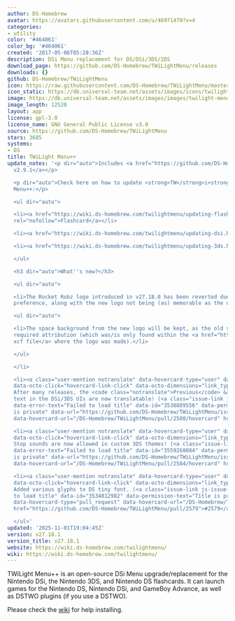 ```yaml
---
author: DS-Homebrew
avatar: https://avatars.githubusercontent.com/u/46971470?v=4
categories:
- utility
color: '#464061'
color_bg: '#464061'
created: '2017-05-06T05:28:36Z'
description: DSi Menu replacement for DS/DSi/3DS/2DS
download_page: https://github.com/DS-Homebrew/TWiLightMenu/releases
downloads: {}
github: DS-Homebrew/TWiLightMenu
icon: https://raw.githubusercontent.com/DS-Homebrew/TWiLightMenu/master/booter/Twilight%2B%2B-animated%20icon-fix.gif
icon_static: https://db.universal-team.net/assets/images/icons/twilight-menu.png
image: https://db.universal-team.net/assets/images/images/twilight-menu.png
image_length: 12520
layout: app
license: gpl-3.0
license_name: GNU General Public License v3.0
source: https://github.com/DS-Homebrew/TWiLightMenu
stars: 3685
systems:
- DS
title: TWiLight Menu++
update_notes: '<p dir="auto">Includes <a href="https://github.com/DS-Homebrew/nds-bootstrap/releases/tag/v2.9.1">nds-bootstrap
  v2.9.1</a></p>

  <p dir="auto">Check here on how to update <strong>TW</strong>i<strong>L</strong>ight
  Menu++:</p>

  <ul dir="auto">

  <li><a href="https://wiki.ds-homebrew.com/twilightmenu/updating-flashcard.html"
  rel="nofollow">Flashcard</a></li>

  <li><a href="https://wiki.ds-homebrew.com/twilightmenu/updating-dsi.html" rel="nofollow">DSi</a></li>

  <li><a href="https://wiki.ds-homebrew.com/twilightmenu/updating-3ds.html" rel="nofollow">3DS</a></li>

  </ul>

  <h3 dir="auto">What''s new?</h3>

  <ul dir="auto">

  <li>The Rocket Robz logo introduced in v27.18.0 has been reverted due to later personal
  preference, along with the new logo not being (as) memorable as the old one.

  <ul dir="auto">

  <li>The space background from the new logo will be kept, as the old space backgrounds
  required attribution (which was/is only found within the <a href="https://github.com/DS-Homebrew/TWiLightMenu/blob/33462b85f8741310a6d486bde99651a8d1915fca/title/resources/RocketRobz%20logos/RocketRobz%20logo%20%233%20-%20Moon.xcf">source
  xcf file</a> where the logo was made).</li>

  </ul>

  </li>

  <li><a class="user-mention notranslate" data-hovercard-type="user" data-hovercard-url="/users/DieGo367/hovercard"
  data-octo-click="hovercard-link-click" data-octo-dimensions="link_type:self" href="https://github.com/DieGo367">@DieGo367</a>:
  After many releases, the <code class="notranslate">Previous</code> &amp; <code class="notranslate">Next</code>
  text in the DSi/3DS UIs are now translatable! (<a class="issue-link js-issue-link"
  data-error-text="Failed to load title" data-id="3538889556" data-permission-text="Title
  is private" data-url="https://github.com/DS-Homebrew/TWiLightMenu/issues/2580" data-hovercard-type="pull_request"
  data-hovercard-url="/DS-Homebrew/TWiLightMenu/pull/2580/hovercard" href="https://github.com/DS-Homebrew/TWiLightMenu/pull/2580">#2580</a>)</li>

  <li><a class="user-mention notranslate" data-hovercard-type="user" data-hovercard-url="/users/DieGo367/hovercard"
  data-octo-click="hovercard-link-click" data-octo-dimensions="link_type:self" href="https://github.com/DieGo367">@DieGo367</a>:
  Stop sounds are now allowed in custom 3DS themes! (<a class="issue-link js-issue-link"
  data-error-text="Failed to load title" data-id="3559268084" data-permission-text="Title
  is private" data-url="https://github.com/DS-Homebrew/TWiLightMenu/issues/2584" data-hovercard-type="pull_request"
  data-hovercard-url="/DS-Homebrew/TWiLightMenu/pull/2584/hovercard" href="https://github.com/DS-Homebrew/TWiLightMenu/pull/2584">#2584</a>)</li>

  <li><a class="user-mention notranslate" data-hovercard-type="user" data-hovercard-url="/users/DieGo367/hovercard"
  data-octo-click="hovercard-link-click" data-octo-dimensions="link_type:self" href="https://github.com/DieGo367">@DieGo367</a>:
  Added various glyphs to DS tiny font. (<a class="issue-link js-issue-link" data-error-text="Failed
  to load title" data-id="3534812982" data-permission-text="Title is private" data-url="https://github.com/DS-Homebrew/TWiLightMenu/issues/2579"
  data-hovercard-type="pull_request" data-hovercard-url="/DS-Homebrew/TWiLightMenu/pull/2579/hovercard"
  href="https://github.com/DS-Homebrew/TWiLightMenu/pull/2579">#2579</a>)</li>

  </ul>'
updated: '2025-11-01T19:04:45Z'
version: v27.18.1
version_title: v27.18.1
website: https://wiki.ds-homebrew.com/twilightmenu/
wiki: https://wiki.ds-homebrew.com/twilightmenu/
---
```

TWiLight Menu++ is an open-source DSi Menu upgrade/replacement for the Nintendo DSi, the Nintendo 3DS, and Nintendo DS flashcards. It can launch games for the Nintendo DS, Nintendo DSi, and GameBoy Advance, as well as DSTWO plugins (if you use a DSTWO).

Please check the [wiki](https://wiki.ds-homebrew.com/twilightmenu/) for help installing.